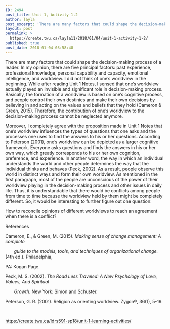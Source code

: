 ```yaml
---
ID: 2494
post_title: Unit 1, Activity 1.2
author: layla
post_excerpt: 'There are many factors that could shape the decision-making process of a leader. In my opinion, there are five principal factors: past experience, professional knowledge, personal capability and capacity, emotional intelligence, and worldview. I did not think of one&rsquo;s worldview in the beginning. While after reading Unit 1 Notes, I sensed that one&rsquo;s worldview actually &hellip; <p><a href="https://create.twu.ca/layla11/2018/01/04/unit-1-activity-1-2/">Continue reading<span> "Unit 1, Activity 1.2"</span></a></p>'
layout: post
permalink: >
  https://create.twu.ca/layla11/2018/01/04/unit-1-activity-1-2/
published: true
post_date: 2018-01-04 03:58:48
---
```

<p>There are many factors that could shape the decision-making process of a leader. In my opinion, there are five principal factors: past experience, professional knowledge, personal capability and capacity, emotional intelligence, and worldview. I did not think of one’s worldview in the beginning. While after reading Unit 1 Notes, I sensed that one’s worldview actually played an invisible and significant role in decision-making process. Basically, the formation of a worldview is based on one’s cognitive process, and people control their own destinies and make their own decisions by believing in and acting on the values and beliefs that they hold (Cameron &amp; Green, 2015). Therefore, the contribution of one’s worldview to the decision-making process cannot be neglected anymore.</p>
<p>Moreover, I completely agree with the proposition made in Unit 1 Notes that one’s worldview influences the types of questions that one asks and the processes one uses to find the answers to his or her questions. According to Peterson (2001), one’s worldview can be depicted as a larger cognitive framework. Everyone asks questions and finds the answers in his or her own way, which greatly corresponds to his or her own cognition, preference, and experience. In another word, the way in which an individual understands the world and other people determines the way that the individual thinks and behaves (Peck, 2002). As a result, people observe this world in distinct ways and form their own worldview. As mentioned in the first paragraph, most of the people are unconscious of the power of their worldview playing in the decision-making process and other issues in daily life. Thus, it is understandable that there would be conflicts among people from time to time because the worldview held by them might be completely different. So, it would be interesting to further figure out one question:</p>
<p>How to reconcile opinions of different worldviews to reach an agreement when there is a conflict?</p>
<p>References</p>
<p>Cameron, E., &amp; Green, M. (2015). <em>Making sense of change management: A complete</em></p>
<p><em>       guide to the models, tools, and techniques of organizational change.</em> (4th ed.). Philadelphia,</p>
<p>PA: Kogan Page.</p>
<p>Peck, M. S. (2002). <em>The Road Less Traveled: A New Psychology of Love, Values, And Spiritual </em></p>
<p><em>       Growth</em>. New York: Simon and Schuster.</p>
<p>Peterson, G. R. (2001). Religion as orienting worldview. Zygon®, 36(1), 5-19.</p>
<p>&nbsp;</p>
<p><a href="https://create.twu.ca/ldrs591-sp18/unit-1-learning-activities/">https://create.twu.ca/ldrs591-sp18/unit-1-learning-activities/</a></p>